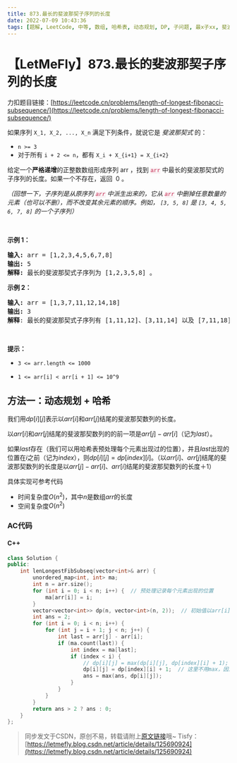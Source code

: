 ```yaml
---
title: 873.最长的斐波那契子序列的长度
date: 2022-07-09 10:43:36
tags: [题解, LeetCode, 中等, 数组, 哈希表, 动态规划, DP, 子问题, 最x子xx, 斐波那契]
---
```


# 【LetMeFly】873.最长的斐波那契子序列的长度

力扣题目链接：[https://leetcode.cn/problems/length-of-longest-fibonacci-subsequence/](https://leetcode.cn/problems/length-of-longest-fibonacci-subsequence/)

<p>如果序列 <code>X_1, X_2, ..., X_n</code> 满足下列条件，就说它是 <em>斐波那契式 </em>的：</p>

<ul>
	<li><code>n >= 3</code></li>
	<li>对于所有 <code>i + 2 <= n</code>，都有 <code>X_i + X_{i+1} = X_{i+2}</code></li>
</ul>

<p>给定一个<strong>严格递增</strong>的正整数数组形成序列 arr ，找到 <font color="#c7254e"><font face="Menlo, Monaco, Consolas, Courier New, monospace"><span style="font-size:12.600000381469727px"><span style="caret-color:#c7254e"><span style="background-color:#f9f2f4">arr</span></span></span></font></font> 中最长的斐波那契式的子序列的长度。如果一个不存在，返回  0 。</p>

<p><em>（回想一下，子序列是从原序列 <font color="#c7254e"><font face="Menlo, Monaco, Consolas, Courier New, monospace"><span style="font-size:12.600000381469727px"><span style="caret-color:#c7254e"><span style="background-color:#f9f2f4">arr</span></span></span></font></font> 中派生出来的，它从 <font color="#c7254e"><font face="Menlo, Monaco, Consolas, Courier New, monospace"><span style="font-size:12.600000381469727px"><span style="caret-color:#c7254e"><span style="background-color:#f9f2f4">arr</span></span></span></font></font> 中删掉任意数量的元素（也可以不删），而不改变其余元素的顺序。例如， <code>[3, 5, 8]</code> 是 <code>[3, 4, 5, 6, 7, 8]</code> 的一个子序列）</em></p>

<p> </p>

<ul>
</ul>

<p><strong>示例 1：</strong></p>

<pre>
<strong>输入: </strong>arr =<strong> </strong>[1,2,3,4,5,6,7,8]
<strong>输出: </strong>5
<strong>解释: </strong>最长的斐波那契式子序列为 [1,2,3,5,8] 。
</pre>

<p><strong>示例 2：</strong></p>

<pre>
<strong>输入: </strong>arr =<strong> </strong>[1,3,7,11,12,14,18]
<strong>输出: </strong>3
<strong>解释</strong>: 最长的斐波那契式子序列有 [1,11,12]、[3,11,14] 以及 [7,11,18] 。
</pre>

<p> </p>

<p><strong>提示：</strong></p>

<ul>
	<li><code>3 <= arr.length <= 1000</code></li>
	<li>
	<p><code>1 <= arr[i] < arr[i + 1] <= 10^9</code></p>
	</li>
</ul>


    
## 方法一：动态规划 + 哈希

我们用$dp[i][j]$表示以$arr[i]$和$arr[j]$结尾的斐波那契数列的长度。

以$arr[i]$和$arr[j]$结尾的斐波那契数列的的前一项是$arr[j] - arr[i]$（记为$last$）。

如果$last$存在（我们可以用哈希表预处理每个元素出现过的位置），并且$last$出现的位置在$i$之前（记为$index$），则$dp[i][j] = dp[index][i]$。（以$arr[i]$、$arr[j]$结尾的斐波那契数列的长度是以$arr[j] - arr[i]$、$arr[i]$结尾的斐波那契数列的长度＋1）

具体实现可参考代码

+ 时间复杂度$O(n^2)$，其中$n$是数组$arr$的长度
+ 空间复杂度$O(n^2)$

### AC代码

#### C++

```cpp
class Solution {
public:
    int lenLongestFibSubseq(vector<int>& arr) {
        unordered_map<int, int> ma;
        int n = arr.size();
        for (int i = 0; i < n; i++) {  // 预处理记录每个元素出现的位置
            ma[arr[i]] = i;
        }
        vector<vector<int>> dp(n, vector<int>(n, 2));  // 初始值以arr[i]和arr[j]结尾的数列长度为2
        int ans = 2;
        for (int i = 0; i < n; i++) {
            for (int j = i + 1; j < n; j++) {
                int last = arr[j] - arr[i];
                if (ma.count(last)) {
                    int index = ma[last];
                    if (index < i) {
                        // dp[i][j] = max(dp[i][j], dp[index][i] + 1);
                        dp[i][j] = dp[index][i] + 1;  // 这里不用max，因为dp[i][j]一定为2，一定小于dp[index][i] + 1
                        ans = max(ans, dp[i][j]);
                    }
                }
            }
        }
        return ans > 2 ? ans : 0;
    }
};
```

> 同步发文于CSDN，原创不易，转载请附上[原文链接](https://blog.letmefly.xyz/2022/07/09/LeetCode%200873.%E6%9C%80%E9%95%BF%E7%9A%84%E6%96%90%E6%B3%A2%E9%82%A3%E5%A5%91%E5%AD%90%E5%BA%8F%E5%88%97%E7%9A%84%E9%95%BF%E5%BA%A6/)哦~
> Tisfy：[https://letmefly.blog.csdn.net/article/details/125690924](https://letmefly.blog.csdn.net/article/details/125690924)
